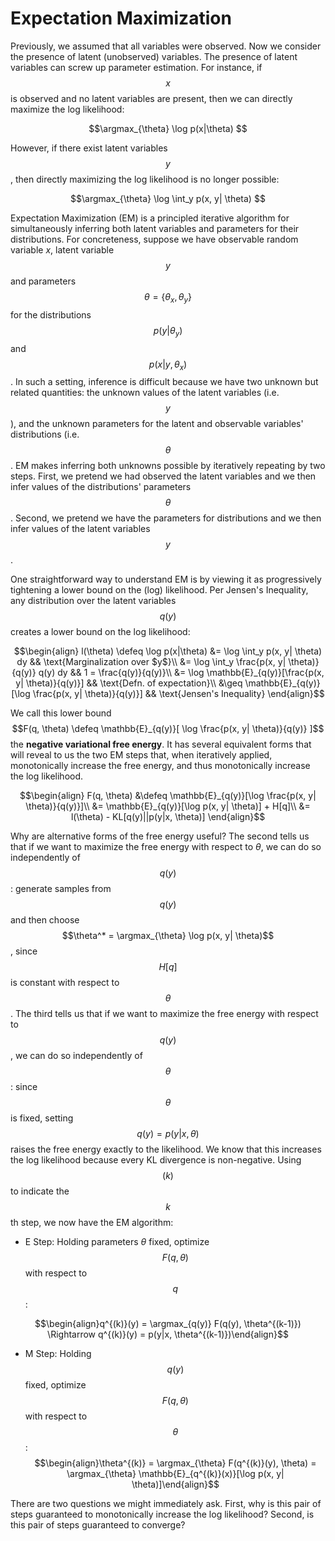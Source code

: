 # Expectation Maximization

$$\DeclareMathOperator*{\argmax}{argmax}$$
$$\DeclareMathOperator{\defeq}{\stackrel{def}{=}}$$

Previously, we assumed that all variables were observed. Now we consider the presence
of latent (unobserved) variables. The presence of latent variables can screw up
parameter estimation. For instance, if $$x$$ is observed and no latent variables are present,
then we can directly maximize the log likelihood:

$$\argmax_{\theta} \log p(x|\theta) $$

However, if there exist latent variables $$y$$, then directly maximizing the log likelihood
is no longer possible:

$$\argmax_{\theta} \log \int_y p(x, y| \theta) $$


Expectation Maximization (EM) is a principled iterative algorithm for simultaneously
inferring both latent variables and parameters for their distributions.
For concreteness, suppose we have observable random variable $x$, latent variable
$$y$$ and parameters $$\theta = \{\theta_x, \theta_y\}$$ for the distributions $$p(y| \theta_y)$$
and $$p(x|y, \theta_x)$$. In such a setting, inference is difficult because we have
two unknown but related quantities: the unknown values of the latent variables (i.e. $$y$$),
and the unknown parameters for the latent and observable variables' distributions (i.e.
$$\theta$$. EM makes inferring both unknowns possible by iteratively repeating
by two steps. First, we pretend we had observed the latent variables and we then
infer values of the distributions' parameters $$\theta$$. Second, we pretend
we have the parameters for distributions and we then infer values of the latent variables $$y$$.



One straightforward way to understand EM is by viewing it as progressively
tightening a lower bound on the (log) likelihood. Per Jensen's Inequality, 
any distribution over the latent variables $$q(y)$$ creates a lower bound on the log likelihood:

$$\begin{align}
l(\theta) \defeq \log p(x|\theta)
&= \log \int_y p(x, y| \theta) dy && \text{Marginalization over $y$}\\
&= \log \int_y \frac{p(x, y| \theta)}{q(y)} q(y) dy && 1 = \frac{q(y)}{q(y)}\\
&= \log \mathbb{E}_{q(y)}[\frac{p(x, y| \theta)}{q(y)}] && \text{Defn. of expectation}\\
&\geq \mathbb{E}_{q(y)}[\log \frac{p(x, y| \theta)}{q(y)}] && \text{Jensen's Inequality}
\end{align}$$



We call this lower bound $$F(q, \theta) \defeq \mathbb{E}_{q(y)}[ \log \frac{p(x, y| \theta)}{q(y)} ]$$
the __negative variational free energy__. It has several equivalent forms that will reveal to us
the two EM steps that, when iteratively applied, monotonically increase the free energy,
and thus monotonically increase the log likelihood.

$$\begin{align}
F(q, \theta) &\defeq \mathbb{E}_{q(y)}[\log \frac{p(x, y| \theta)}{q(y)}]\\
&= \mathbb{E}_{q(y)}[\log p(x, y| \theta)] + H[q]\\
&= l(\theta) - KL[q(y)||p(y|x, \theta)]
\end{align}$$



Why are alternative forms of the free energy useful? The second tells us that if we want
to maximize the free energy with respect to $\theta$, we can do so independently of
$$q(y)$$: generate samples from $$q(y)$$ and then choose $$\theta^* = \argmax_{\theta}
\log p(x, y| \theta)$$, since $$H[q]$$ is constant with respect to $$\theta$$. The third
tells us that if we want to maximize the free energy with respect to $$q(y)$$, we can
do so independently of $$\theta$$: since $$\theta$$ is fixed, setting $$q(y) = p(y|x, \theta)$$
raises the free energy exactly to the likelihood. We know that this increases the
log likelihood because every KL divergence is non-negative. Using $$(k)$$ to indicate the
$$k$$th step, we now have the EM algorithm:

- E Step: Holding parameters $\theta$ fixed, optimize $$F(q, \theta)$$ with respect
to $$q$$:

$$\begin{align}q^{(k)}(y) = \argmax_{q(y)} F(q(y), \theta^{(k-1)}) \Rightarrow
q^{(k)}(y) = p(y|x, \theta^{(k-1)})\end{align}$$

- M Step: Holding $$q(y)$$ fixed, optimize $$F(q, \theta)$$ with respect to $$\theta$$:
$$\begin{align}\theta^{(k)} = \argmax_{\theta} F(q^{(k)}(y), \theta) =
\argmax_{\theta} \mathbb{E}_{q^{(k)}(x)}[\log p(x, y| \theta)]\end{align}$$
  
There are two questions we might immediately ask. First, why is this pair of steps
guaranteed to monotonically increase the log likelihood? Second, is this pair of
steps guaranteed to converge?



